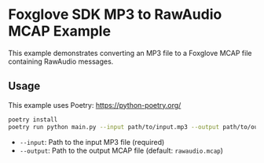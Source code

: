 # Foxglove SDK MP3 to RawAudio MCAP Example

This example demonstrates converting an MP3 file to a Foxglove MCAP file containing RawAudio messages.

## Usage

This example uses Poetry: https://python-poetry.org/

```bash
poetry install
poetry run python main.py --input path/to/input.mp3 --output path/to/output.mcap
```

- `--input`: Path to the input MP3 file (required)
- `--output`: Path to the output MCAP file (default: `rawaudio.mcap`)

